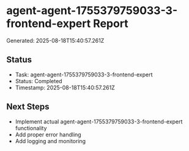 # agent-agent-1755379759033-3-frontend-expert Report

Generated: 2025-08-18T15:40:57.261Z

## Status
- Task: agent-agent-1755379759033-3-frontend-expert
- Status: Completed
- Timestamp: 2025-08-18T15:40:57.261Z

## Next Steps
- Implement actual agent-agent-1755379759033-3-frontend-expert functionality
- Add proper error handling
- Add logging and monitoring
